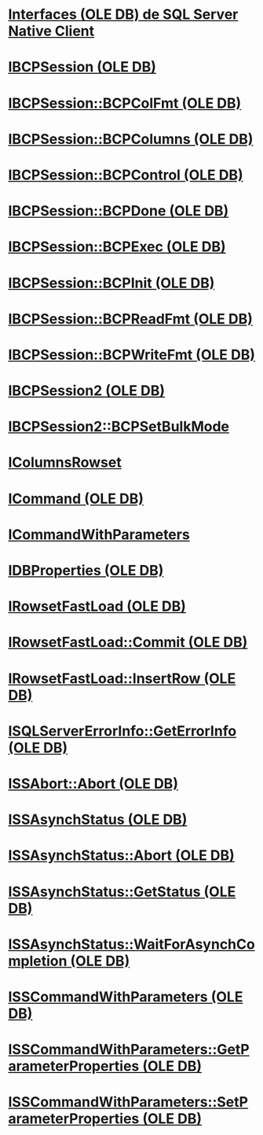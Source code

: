 # [Interfaces (OLE DB) de SQL Server Native Client](sql-server-native-client-ole-db-interfaces.md)

# [IBCPSession (OLE DB)](ibcpsession-ole-db.md)
# [IBCPSession::BCPColFmt (OLE DB)](ibcpsession-bcpcolfmt-ole-db.md)
# [IBCPSession::BCPColumns (OLE DB)](ibcpsession-bcpcolumns-ole-db.md)
# [IBCPSession::BCPControl (OLE DB)](ibcpsession-bcpcontrol-ole-db.md)
# [IBCPSession::BCPDone (OLE DB)](ibcpsession-bcpdone-ole-db.md)
# [IBCPSession::BCPExec (OLE DB)](ibcpsession-bcpexec-ole-db.md)
# [IBCPSession::BCPInit (OLE DB)](ibcpsession-bcpinit-ole-db.md)
# [IBCPSession::BCPReadFmt (OLE DB)](ibcpsession-bcpreadfmt-ole-db.md)
# [IBCPSession::BCPWriteFmt (OLE DB)](ibcpsession-bcpwritefmt-ole-db.md)
# [IBCPSession2 (OLE DB)](ibcpsession2-ole-db.md)
# [IBCPSession2::BCPSetBulkMode](ibcpsession2-bcpsetbulkmode.md)
# [IColumnsRowset](icolumnsrowset.md)
# [ICommand (OLE DB)](icommand-ole-db.md)
# [ICommandWithParameters](icommandwithparameters.md)
# [IDBProperties (OLE DB)](idbproperties-ole-db.md)
# [IRowsetFastLoad (OLE DB)](irowsetfastload-ole-db.md)
# [IRowsetFastLoad::Commit (OLE DB)](irowsetfastload-commit-ole-db.md)
# [IRowsetFastLoad::InsertRow (OLE DB)](irowsetfastload-insertrow-ole-db.md)
# [ISQLServerErrorInfo::GetErrorInfo (OLE DB)](isqlservererrorinfo-geterrorinfo-ole-db.md)
# [ISSAbort::Abort (OLE DB)](issabort-abort-ole-db.md)
# [ISSAsynchStatus (OLE DB)](issasynchstatus-ole-db.md)
# [ISSAsynchStatus::Abort (OLE DB)](issasynchstatus-abort-ole-db.md)
# [ISSAsynchStatus::GetStatus (OLE DB)](issasynchstatus-getstatus-ole-db.md)
# [ISSAsynchStatus::WaitForAsynchCompletion (OLE DB)](issasynchstatus-waitforasynchcompletion-ole-db.md)
# [ISSCommandWithParameters (OLE DB)](isscommandwithparameters-ole-db.md)
# [ISSCommandWithParameters::GetParameterProperties (OLE DB)](isscommandwithparameters-getparameterproperties-ole-db.md)
# [ISSCommandWithParameters::SetParameterProperties (OLE DB)](isscommandwithparameters-setparameterproperties-ole-db.md)
